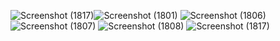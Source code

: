 ![Screenshot (1817)](https://github.com/user-attachments/assets/06a26e65-238a-4bfe-a891-2d350b819925)![Screenshot (1801)](https://github.com/user-attachments/assets/bf43dc7d-be22-4867-a8f2-7bd341597454)
![Screenshot (1806)](https://github.com/user-attachments/assets/b8ddfd39-7b96-4a8e-9a54-48f271e74d1b)
![Screenshot (1807)](https://github.com/user-attachments/assets/4b165af4-56ce-4872-a8c1-995a0ed75f95)
![Screenshot (1808)](https://github.com/user-attachments/assets/3021c4f5-0671-45be-8f4d-3f4d0e575e34)
![Screenshot (1817)](https://github.com/user-attachments/assets/664d5725-0a98-4dda-b92b-0e5b73dfbc0d)


